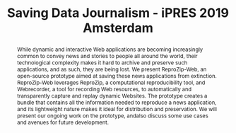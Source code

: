 ---
abstract: While dynamic and interactive Web applications are becoming increasingly
  common to convey news and stories to people all around the world, their technological
  complexity makes it hard to archive and preserve such applications, and as such,
  they are being lost. We present ReproZip-Web, an open-source prototype aimed at
  saving these news applications from extinction. ReproZip-Web leverages ReproZip,
  a computational reproducibility tool, and Webrecorder, a tool for recording Web
  resources, to automatically and transparently capture and replay dynamic Websites.
  The prototype creates a bundle that contains all the information needed to reproduce
  a news application, and its lightweight nature makes it ideal for distribution and
  preservation. We will present our ongoing work on the prototype, andalso discuss
  some use cases and avenues for future development.
creators:
- Rampin, Rémi
- Boss, Katherine
- Chirigati, Fernando
- Hoffman, Brian
- Steeves, Vicky
date: null
document_url: https://services.phaidra.univie.ac.at/api/object/o:1081743/download
grand_parent: iPRES
institutions: []
keywords: []
landing_page_url: https://phaidra.univie.ac.at/o:1081743
language: eng
layout: publication
license: CC BY 4.0 International
notes_url: null
parent: iPRES 2019
presentation_url: null
size: 246044
source_name: iPRES
title: Saving Data Journalism - iPRES 2019 Amsterdam
type: paper
year: 2019
---